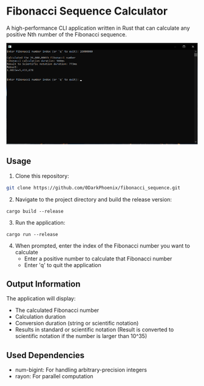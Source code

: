 # Fibonacci Sequence Calculator
A high-performance CLI application written in Rust that can calculate any positive Nth number of the Fibonacci sequence.

![CLI Fibonacci calculation](images/image.png)

## Usage
1. Clone this repository: 
```bash
git clone https://github.com/0DarkPhoenix/fibonacci_sequence.git
```

2. Navigate to the project directory and build the release version:
```
cargo build --release
```

3. Run the application: 
```
cargo run --release
```

4. When prompted, enter the index of the Fibonacci number you want to calculate
   - Enter a positive number to calculate that Fibonacci number
   - Enter 'q' to quit the application

## Output Information
The application will display:

- The calculated Fibonacci number
- Calculation duration
- Conversion duration (string or scientific notation)
- Results in standard or scientific notation (Result is converted to scientific notation if the number is larger than 10^35)

## Used Dependencies
- num-bigint: For handling arbitrary-precision integers
- rayon: For parallel computation
